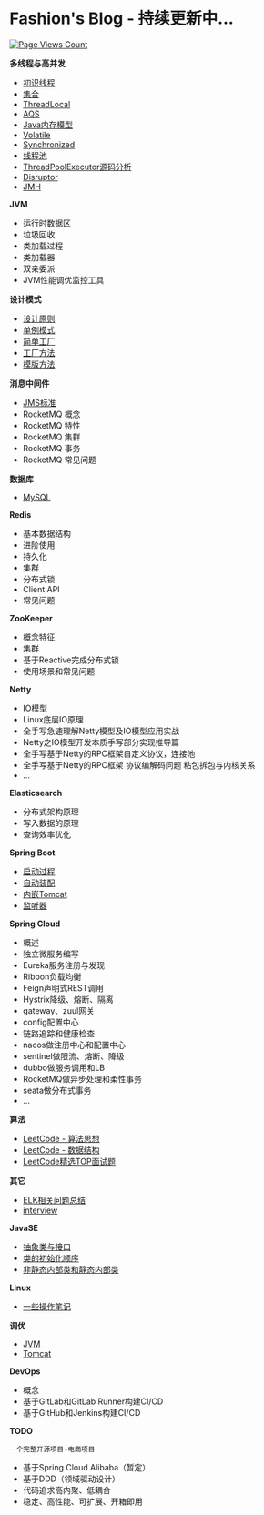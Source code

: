 # Fashion's Blog - 持续更新中...

[![Page Views Count](https://badges.toozhao.com/badges/01EH40WJ9KR6JNNXNAJWWR94TG/green.svg)](https://badges.toozhao.com/badges/01EH40WJ9KR6JNNXNAJWWR94TG/green.svg)

**多线程与高并发**

* [初识线程](./docs/juc/thread.md)
* [集合](./docs/juc/collection.md)
* [ThreadLocal](./docs/juc/thread-local.md)
* [AQS](./docs/juc/abstract-queued-synchronizer.md)
* [Java内存模型](./docs/juc/book-3.md)
* [Volatile](./docs/juc/volatile.md)
* [Synchronized](./docs/juc/synchronized.md)
* [线程池](./docs/juc/thread-pool.md)
* [ThreadPoolExecutor源码分析](./docs/juc/thread-pool-executor.md)
* [Disruptor](./docs/juc/disruptor.md)
* [JMH](./docs/juc/jmh.md)

**JVM**

* 运行时数据区
* 垃圾回收
* 类加载过程
* 类加载器
* 双亲委派
* JVM性能调优监控工具

**设计模式**

* [设计原则](./docs/design-pattern/principle.md)
* [单例模式](./docs/design-pattern/singleton.md)
* [简单工厂](./docs/design-pattern/simple-factory.md)
* [工厂方法](./docs/design-pattern/factory-method.md)
* [模版方法](./docs/design-pattern/template-method.md)

**消息中间件**

* [JMS标准](./docs/mq/jms.md)
* RocketMQ 概念
* RocketMQ 特性
* RocketMQ 集群
* RocketMQ 事务
* RocketMQ 常见问题

**数据库**

* [MySQL](./docs/mysql/MySQL.md)

**Redis**

* 基本数据结构
* 进阶使用
* 持久化
* 集群
* 分布式锁
* Client API
* 常见问题

**ZooKeeper**

* 概念特征
* 集群
* 基于Reactive完成分布式锁
* 使用场景和常见问题

**Netty**

* IO模型
* Linux底层IO原理
* 全手写急速理解Netty模型及IO模型应用实战
* Netty之IO模型开发本质手写部分实现推导篇
* 全手写基于Netty的RPC框架自定义协议，连接池
* 全手写基于Netty的RPC框架 协议编解码问题 粘包拆包与内核关系
* ...

**Elasticsearch**

* 分布式架构原理
* 写入数据的原理
* 查询效率优化

**Spring Boot**
* [启动过程](./docs/springboot/springboot-start-process.md)
* [自动装配](./docs/springboot/springboot-autowired.md)
* [内嵌Tomcat](./docs/springboot/springboot-tomcat.md)
* [监听器](./docs/springboot/springboot-listener.md)

**Spring Cloud**

* 概述
* 独立微服务编写
* Eureka服务注册与发现
* Ribbon负载均衡
* Feign声明式REST调用
* Hystrix降级、熔断、隔离
* gateway、zuul网关
* config配置中心
* 链路追踪和健康检查
* nacos做注册中心和配置中心
* sentinel做限流、熔断、降级
* dubbo做服务调用和LB
* RocketMQ做异步处理和柔性事务
* seata做分布式事务
* ...

**算法**

* [LeetCode - 算法思想](./docs/algorithm/leetcode-algorithm.md)
* [LeetCode - 数据结构](./docs/algorithm/leetcode-data-structure.md)
* [LeetCode精选TOP面试题](./docs/algorithm/leetcode-top-interview-questions.md)

**其它**

* [ELK相关问题总结](./docs/architecture/elk.md)
* [interview](./docs/interview/interview.md)

**JavaSE**

* [抽象类与接口](./docs/javase/abstract-class-and-interface.md)
* [类的初始化顺序](./docs/javase/class-initialization-order.md)
* [非静态内部类和静态内部类](./docs/javase/static-inner-class.md)

**Linux**

* [一些操作笔记](./docs/linux/some-operations.md)

**调优**

* [JVM](./docs/tuning/jvm.md)
* [Tomcat](./docs/tuning/tomcat.md)

**DevOps**

* 概念
* 基于GitLab和GitLab Runner构建CI/CD
* 基于GitHub和Jenkins构建CI/CD

**TODO**

`一个完整开源项目-电商项目`

- 基于Spring Cloud Alibaba（暂定）
- 基于DDD（领域驱动设计）
- 代码追求高内聚、低耦合
- 稳定、高性能、可扩展、开箱即用


